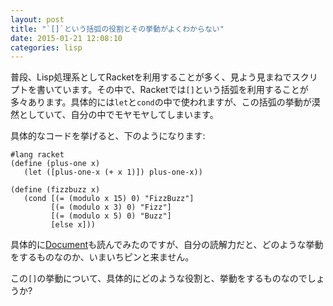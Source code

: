 ```yaml
---
layout: post
title: "`[]`という括弧の役割とその挙動がよくわからない"
date: 2015-01-21 12:08:10
categories: lisp
---
```

<p>普段、Lisp処理系としてRacketを利用することが多く、見よう見まねでスクリプトを書いています。その中で、Racketでは<code>[]</code>という括弧を利用することが多々あります。具体的には<code>let</code>と<code>cond</code>の中で使われますが、この括弧の挙動が漠然としていて、自分の中でモヤモヤしてしまいます。</p>

<p>具体的なコードを挙げると、下のようになります:</p>

<pre><code>#lang racket
(define (plus-one x)
   (let ([plus-one-x (+ x 1)]) plus-one-x))

(define (fizzbuzz x)
   (cond [(= (modulo x 15) 0) "FizzBuzz"]
         [(= (modulo x 3) 0) "Fizz"]
         [(= (modulo x 5) 0) "Buzz"]
         [else x]))
</code></pre>

<p>具体的に<a href="http://docs.racket-lang.org/reference/eval-model.html#%28part._.Tail_.Position%29" rel="nofollow">Document</a>も読んでみたのですが、自分の読解力だと、どのような挙動をするものなのか、いまいちピンと来ません。</p>

<p>この<code>[]</code>の挙動について、具体的にどのような役割と、挙動をするものなのでしょうか?</p>
